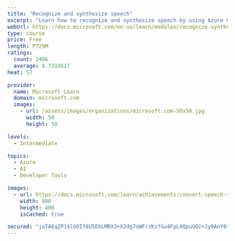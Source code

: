 ```yaml
---
title: "Recognize and synthesize speech"
excerpt: "Learn how to recognize and synthesize speech by using Azure Cognitive Services."
webUrl: https://docs.microsoft.com/en-us/learn/modules/recognize-synthesize-speech/
type: course
price: Free
length: PT29M
ratings:
  count: 1496
  average: 4.7319517
heat: 57

provider:
  name: Microsoft Learn
  domain: microsoft.com
  images:
    - url: /assets/images/organizations/microsoft.com-50x50.jpg
      width: 50
      height: 50

levels:
  - Intermediate

topics:
  - Azure
  - AI
  - Developer Tools

images:
  - url: https://docs.microsoft.com/learn/achievements/convert-speech-to-text-social.png
    width: 800
    height: 400
    isCached: true

secured: "jaTAEqZP14lG0If8U5EbLMRX3+X2dg7oWFrzKzfGu4FpL0QpuGOz+Jy0AnY0+uAYZCX0Y4+lWtDCY3Nq5CJlAIrIeJzreqyTXynRPwvMhZBX1ZQWP6X/Z2ERJR+8o9pDxAWsi4DB5X08BI23dVsDnDD4wUWWmUjZYtBSzryO4wtzCU3HJ3pYs19CL3wB4mI4RGKzOY38h43mFmz12DajCqR4JoLkxgnFnOUbYADvg0J3L5jcRqMqdDREYbuBoR7mFxH32uUIMzk5X48RAIYV2J5OsyX5FwkGVWsNcgkVowTe/MmSJGPupXcBZj5EEIAL/NJBTIcpl0N0azc0t/Gm5KZ6QZ128Ob17gAU3A/ZG4rluc8I8J7he+wWBAxY0X3SqrYpd+U4rhlWjUIujIVJeKwiKPDYPtR7eI6UsVXI0PU=;xHNg+kuflgHNCfLzsGhL4A=="
---
```


